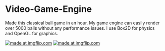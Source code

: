 # Video-Game-Engine
Made this classical ball game in an hour. My game engine can easily render over 5000 balls without any performance issues. I use Box2D for physics and OpenGL for graphics.

<a href="https://imgflip.com/gif/2a8seq"><img src="https://i.imgflip.com/2a8seq.gif" title="made at imgflip.com"/></a>
<a href="https://imgflip.com/gif/2a8sgp"><img src="https://i.imgflip.com/2a8sgp.gif" title="made at imgflip.com"/></a>
